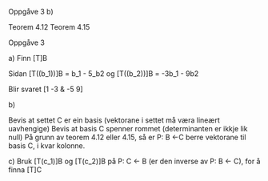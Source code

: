 
Oppgåve 3 b)

Teorem 4.12
Teorem 4.15



Oppgåve 3

a)
Finn [T]B

Sidan [T((b_1))]B = b_1 - 5_b2 og [T((b_2))]B = -3b_1 - 9b2

Blir svaret [1 -3 & -5 9]

b)

Bevis at settet C er ein basis (vektorane i settet må væra lineært uavhengige)
Bevis at basis C spenner rommet (determinanten er ikkje lik null)
På grunn av teorem 4.12 eller 4.15, så er P: B <-C berre vektorane til basis C, i kvar kolonne.

c)
Bruk [T(c_1)]B og [T(c_2)]B på P: C <- B (er den inverse av P: B <- C), for å finna [T]C

